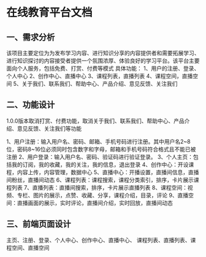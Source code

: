 # 在线教育平台文档

## 一、需求分析

该项目主要定位为为发布学习内容、进行知识分享的内容提供者和需要拓展学习、进行知识探讨的内容接受者提供一个氛围浓厚、体验良好的学习平台。该平台主要面向个人服务，包括免费、打赏、付费等模式
具体功能：
1、用户的注册、登录、个人中心
2、创作中心、直播中心
3、课程列表，直播列表
4、课程空间，直播空间
5、关于我们、联系我们、帮助中心、产品介绍、意见反馈、关注我们



## 二、功能设计

1.0.0版本取消打赏、付费功能，取消关于我们、联系我们、帮助中心、产品介绍、意见反馈、关注我们等功能

1、用户注册：输入用户名、密码、邮箱、手机号码进行注册。其中用户名2~8位，密码8~16位必须同时包含数字和字母，邮箱和手机号码符合格式且不能已被注册
2、用户登录：输入用户名、密码、验证码进行验证登录。
3、个人主页：包括我的订阅，我的收藏，我的关注，我的信息，退出登录
4、创作中心：开设课程，内容上传，内容管理，数据中心
5、直播中心：开播设置，直播间信息，直播间粉丝，直播间动态
6、课程列表：课程搜索，课程分类索引，排序，卡片展示课程列表
7、直播列表：直播间搜索，排序，卡片展示直播列表
8、课程空间：视频、专栏、图片的展示，点赞、收藏、分享，课程介绍，目录，评论
9、直播空间：直播画面的展示，实时评论，直播间介绍，实时回放，直播间动态

## 三、前端页面设计

主页、注册、登录、个人中心、创作中心、直播中心、 课程列表、直播列表、课程空间、直播空间



